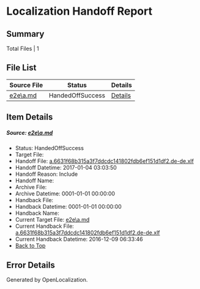 # <a name='report-top'></a> Localization Handoff Report

## Summary
 Total Files | 1

## File List
 Source File | Status | Details 
 ----------- | ------ | ------- 
 [e2e\a.md](https://github.com/OpenLocalizationTestOrg/ol-test0/blob/8c4ebfb778997f1c8a01f3cdb5f1bd1bc25928aa/e2e/a.md) | HandedOffSuccess | [Details](#8975302c2279fdb47c886504c3fc92a38aeacb981)

## Item Details
##### <a name='8975302c2279fdb47c886504c3fc92a38aeacb981'></a> Source: [e2e\a.md](https://github.com/OpenLocalizationTestOrg/ol-test0/blob/8c4ebfb778997f1c8a01f3cdb5f1bd1bc25928aa/e2e/a.md)
* Status: HandedOffSuccess
* Target File: 
* Handoff File: [a.6631f68b315a3f7ddcdc141802fdb6ef151d1df2.de-de.xlf](https://github.com/OpenLocalizationTestOrg/ol-test0-handoff/blob/287b568201e0c65c8a55a25a58988e2af01ac83a/ol-handoff/OpenLocalizationTestOrg/ol-test0-dede/qimu/ht/a.6631f68b315a3f7ddcdc141802fdb6ef151d1df2.de-de.xlf)
* Handoff Datetime: 2017-01-04 03:03:50
* Handoff Reason: Include
* Handoff Name: 
* Archive File: 
* Archive Datetime: 0001-01-01 00:00:00
* Handback File: 
* Handback Datetime: 0001-01-01 00:00:00
* Handback Name: 
* Current Target File: [e2e\a.md](https://github.com/OpenLocalizationTestOrg/ol-test0-dede/blob/b9a1468589818f66b950eb56905ea5f001655da7/e2e/a.md)
* Current Handback File: [a.6631f68b315a3f7ddcdc141802fdb6ef151d1df2.de-de.xlf](https://github.com/OpenLocalizationTestOrg/ol-test0-handback/blob/235147387b4659defb7d83fefb128615c1cdc092/ol-handback/OpenLocalizationTestOrg/ol-test0-dede/qimu/ht/a.6631f68b315a3f7ddcdc141802fdb6ef151d1df2.de-de.xlf)
* Current Handback Datetime: 2016-12-09 06:33:46
* [Back to Top](#report-top)


## Error Details

Generated by OpenLocalization.
